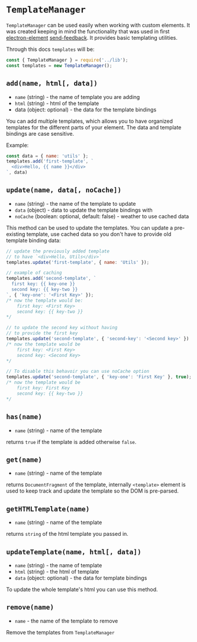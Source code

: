# `TemplateManager`

`TemplateManager` can be used easily when working with custom elements.
It was created keeping in mind the functionality that was used in first
[electron-element](https://github.com/electron-elements/electron-elements#electron-elements)
[send-feedback](https://github.com/electron-elements/send-feedback). It provides
basic templating utilities.

Through this docs `templates` will be:
```javascript
const { TemplateManager } = require('../lib');
const templates = new TemplateManager();
```

## `add(name, html[, data])`

  * `name` (string) - the name of template you are adding
  * `html` (string) - html of the template
  * data (object: optional) - the data for the template bindings

You can add multiple templates, which allows you to have organized templates
for the different parts of your element. The data and template bindings are case sensitive.

Example:
```javascript
const data = { name: 'utils' };
templates.add('first-template', `
  <div>Hello, {{ name }}</div>
`, data)
```

## `update(name, data[, noCache])`

  * `name` (string) - the name of the template to update
  * `data` (object) - data to update the template bindings with
  * `noCache` (boolean: optional, default: false) - weather to use cached data

This method can be used to update the templates. You can update a pre-existing
template, use cached data so you don't have to provide old template binding data:
```javascript
// update the previously added template
// to have `<div>Hello, Utils</div>`
templates.update('first-template', { name: 'Utils' });

// example of caching
templates.add('second-template', `
  first key: {{ key-one }}
  second key: {{ key-two }}
`, { 'key-one': '<First Key>' });
/* now the template would be:
    first key: <First Key>
    second key: {{ key-two }}
*/

// to update the second key without having
// to provide the first key
templates.update('second-template', { 'second-key': '<Second key>' })
/* now the template would be
    first key: <First Key>
    second key: <Second Key>
*/

// To disable this behavoir you can use noCache option
templates.update('second-template', { 'key-one': 'First Key' }, true);
/* now the template would be
    first key: First Key
    second key: {{ key-two }}
*/
```

## `has(name)`

  * `name` (string) - name of the template

returns `true` if the template is added otherwise `false`.

## `get(name)`
 
  * `name` (string) - name of the template

returns `DocumentFragment` of the template, internally `<template>` element is
used to keep track and update the template so the DOM is pre-parsed.

## `getHTMLTemplate(name)`
 
  * `name` (string) - name of the template

returns `string` of the html template you passed in.

## `updateTemplate(name, html[, data])`

  * `name` (string) - the name of template
  * `html` (string) - the html of template
  * `data` (object: optional) - the data for template bindings

To update the whole template's html you can use this method.

## `remove(name)`

  * `name` - the name of the template to remove

Remove the templates from `TemplateManager`

